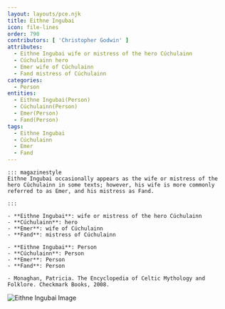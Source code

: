```yaml
---
layout: layouts/pce.njk
title: Eithne Ingubai
icon: file-lines
order: 790
contributors: [ 'Christopher Godwin' ]
attributes:
  - Eithne Ingubai wife or mistress of the hero Cúchulainn
  - Cúchulainn hero
  - Emer wife of Cúchulainn
  - Fand mistress of Cúchulainn
categories:
  - Person
entities:
  - Eithne Ingubai(Person)
  - Cúchulainn(Person)
  - Emer(Person)
  - Fand(Person)
tags:
  - Eithne Ingubai
  - Cúchulainn
  - Emer
  - Fand
---
```

``` tab [group1:Info]
::: magazinestyle
Eithne Ingubai occasionally appears as the wife or mistress of the hero Cúchulainn in some texts; however, his wife is more commonly referred to as Emer, and his mistress as Fand.

:::
```
``` tab [group1:Attributes]
- **Eithne Ingubai**: wife or mistress of the hero Cúchulainn
- **Cúchulainn**: hero
- **Emer**: wife of Cúchulainn
- **Fand**: mistress of Cúchulainn
```
``` tab [group1:Entities]
- **Eithne Ingubai**: Person
- **Cúchulainn**: Person
- **Emer**: Person
- **Fand**: Person
```
``` tab [group1:Sources]
- Monaghan, Patricia. The Encyclopedia of Celtic Mythology and Folklore. Checkmark Books, 2008.
```
![Eithne Ingubai Image]([None])
